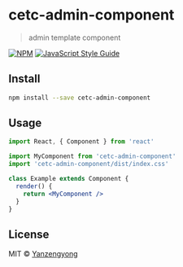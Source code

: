 # cetc-admin-component

> admin template component

[![NPM](https://img.shields.io/npm/v/cetc-admin-component.svg)](https://www.npmjs.com/package/cetc-admin-component) [![JavaScript Style Guide](https://img.shields.io/badge/code_style-standard-brightgreen.svg)](https://standardjs.com)

## Install

```bash
npm install --save cetc-admin-component
```

## Usage

```jsx
import React, { Component } from 'react'

import MyComponent from 'cetc-admin-component'
import 'cetc-admin-component/dist/index.css'

class Example extends Component {
  render() {
    return <MyComponent />
  }
}
```

## License

MIT © [Yanzengyong](https://github.com/Yanzengyong)
